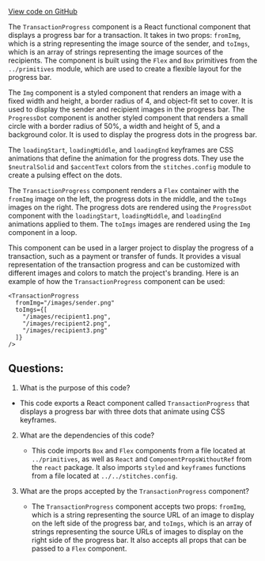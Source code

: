 [View code on GitHub](zoo-labs/zoo/blob/master/ui/src/modal/TransactionProgress.tsx)

The `TransactionProgress` component is a React functional component that displays a progress bar for a transaction. It takes in two props: `fromImg`, which is a string representing the image source of the sender, and `toImgs`, which is an array of strings representing the image sources of the recipients. The component is built using the `Flex` and `Box` primitives from the `../primitives` module, which are used to create a flexible layout for the progress bar.

The `Img` component is a styled component that renders an image with a fixed width and height, a border radius of 4, and object-fit set to cover. It is used to display the sender and recipient images in the progress bar. The `ProgressDot` component is another styled component that renders a small circle with a border radius of 50%, a width and height of 5, and a background color. It is used to display the progress dots in the progress bar.

The `loadingStart`, `loadingMiddle`, and `loadingEnd` keyframes are CSS animations that define the animation for the progress dots. They use the `$neutralSolid` and `$accentText` colors from the `stitches.config` module to create a pulsing effect on the dots.

The `TransactionProgress` component renders a `Flex` container with the `fromImg` image on the left, the progress dots in the middle, and the `toImgs` images on the right. The progress dots are rendered using the `ProgressDot` component with the `loadingStart`, `loadingMiddle`, and `loadingEnd` animations applied to them. The `toImgs` images are rendered using the `Img` component in a loop.

This component can be used in a larger project to display the progress of a transaction, such as a payment or transfer of funds. It provides a visual representation of the transaction progress and can be customized with different images and colors to match the project's branding. Here is an example of how the `TransactionProgress` component can be used:

```
<TransactionProgress
  fromImg="/images/sender.png"
  toImgs={[
    "/images/recipient1.png",
    "/images/recipient2.png",
    "/images/recipient3.png"
  ]}
/>
```
## Questions: 
 1. What is the purpose of this code?
   - This code exports a React component called `TransactionProgress` that displays a progress bar with three dots that animate using CSS keyframes.

2. What are the dependencies of this code?
   - This code imports `Box` and `Flex` components from a file located at `../primitives`, as well as `React` and `ComponentPropsWithoutRef` from the `react` package. It also imports `styled` and `keyframes` functions from a file located at `../../stitches.config`.

3. What are the props accepted by the `TransactionProgress` component?
   - The `TransactionProgress` component accepts two props: `fromImg`, which is a string representing the source URL of an image to display on the left side of the progress bar, and `toImgs`, which is an array of strings representing the source URLs of images to display on the right side of the progress bar. It also accepts all props that can be passed to a `Flex` component.